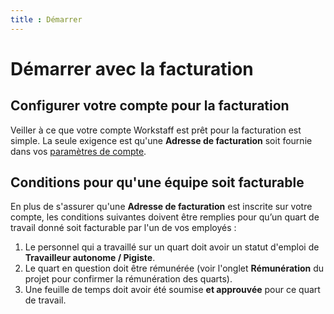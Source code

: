 ```yaml
---
title : Démarrer
---
```


# Démarrer avec la facturation

## Configurer votre compte pour la facturation

Veiller à ce que votre compte Workstaff est prêt pour la facturation est simple. La seule exigence est qu'une **Adresse de facturation** soit fournie dans vos [paramètres de compte](../customize/account.md#Factures).

## Conditions pour qu'une équipe soit facturable

En plus de s'assurer qu'une **Adresse de facturation** est inscrite sur votre compte, les conditions suivantes doivent être remplies pour qu’un quart de travail donné soit facturable par l'un de vos employés :

1. Le personnel qui a travaillé sur un quart doit avoir un statut d'emploi de **Travailleur autonome / Pigiste**.
2. Le quart en question doit être rémunérée (voir l'onglet **Rémunération** du projet pour confirmer la rémunération des quarts).
3. Une feuille de temps doit avoir été soumise **et approuvée** pour ce quart de travail.
